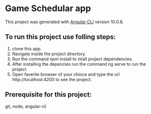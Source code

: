 # Game Schedular app

This project was generated with [Angular CLI](https://github.com/angular/angular-cli) version 10.0.8.

## To run this project use folling steps:
1. clone this app.
2. Navigate inside the project directory.
3. Run the command npm install to intall project dependencies.
4. After installing the depencies run the command ng serve to run the project.
5. Open faverite browser of your chioce and type the url http://localhost:4200 to see the project.

## Prerequisite for this project:
git, node, angular-cli

